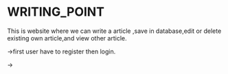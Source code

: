 # WRITING_POINT
 
This is website where we can write a article ,save in database,edit or delete existing own article,and view other article.


->first user have to register then login.



->

